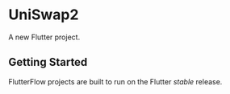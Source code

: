 # UniSwap2

A new Flutter project.

## Getting Started

FlutterFlow projects are built to run on the Flutter _stable_ release.
